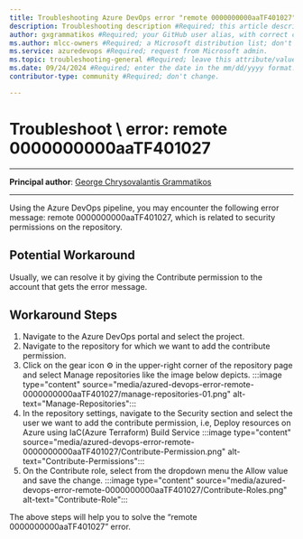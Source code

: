 ```yaml
---
title: Troubleshooting Azure DevOps error "remote 0000000000aaTF401027" #Required; this page title is displayed in search results; Always include the word "troubleshoot" in this line. 
description: Troubleshooting description #Required; this article description is displayed in search results.
author: gxgrammatikos #Required; your GitHub user alias, with correct capitalization.
ms.author: mlcc-owners #Required; a Microsoft distribution list; don't change. 
ms.service: azuredevops #Required; request from Microsoft admin. 
ms.topic: troubleshooting-general #Required; leave this attribute/value as-is.
ms.date: 09/24/2024 #Required; enter the date in the mm/dd/yyyy format.
contributor-type: community #Required; don't change.

---
```


# Troubleshoot \ error: remote 0000000000aaTF401027

---

**Principal author**: [George Chrysovalantis Grammatikos](/users/georgechrysovalantisgrammatikos-8518/)

---

Using the Azure DevOps pipeline, you may encounter the following error message: remote 0000000000aaTF401027, which is related to security permissions on the repository.

## Potential Workaround

Usually, we can resolve it by giving the Contribute permission to the account that gets the error message.

## Workaround Steps

1. Navigate to the Azure DevOps portal and select the project.
2. Navigate to the repository for which we want to add the contribute permission.
3. Click on the gear icon ⚙️ in the upper-right corner of the repository page and select Manage repositories like the image below depicts.
:::image type="content" source="media/azured-devops-error-remote-0000000000aaTF401027/manage-repositories-01.png" alt-text="Manage-Repositories":::
4. In the repository settings, navigate to the Security section and select the user we want to add the contribute permission, i.e, Deploy resources on Azure using IaC(Azure Terraform) Build Service
:::image type="content" source="media/azured-devops-error-remote-0000000000aaTF401027/Contribute-Permission.png" alt-text="Contribute-Permissions":::
5. On the Contribute role, select from the dropdown menu the Allow value and save the change.
:::image type="content" source="media/azured-devops-error-remote-0000000000aaTF401027/Contribute-Roles.png" alt-text="Contribute-Role":::

The above steps will help you to solve the “remote 0000000000aaTF401027” error.
